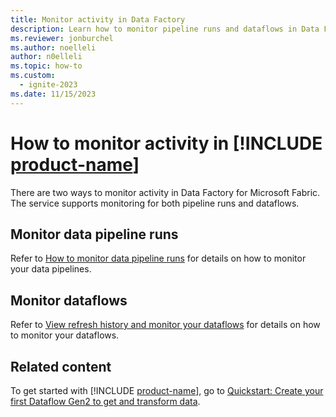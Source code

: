```yaml
---
title: Monitor activity in Data Factory
description: Learn how to monitor pipeline runs and dataflows in Data Factory for Microsoft Fabric.
ms.reviewer: jonburchel
ms.author: noelleli
author: n0elleli
ms.topic: how-to
ms.custom:
  - ignite-2023
ms.date: 11/15/2023
---
```


# How to monitor activity in [!INCLUDE [product-name](../includes/product-name.md)]

There are two ways to monitor activity in Data Factory for Microsoft Fabric. The service supports monitoring for both pipeline runs and dataflows.

## Monitor data pipeline runs

Refer to [How to monitor data pipeline runs](monitor-pipeline-runs.md) for details on how to monitor your data pipelines.

## Monitor dataflows

Refer to [View refresh history and monitor your dataflows](dataflows-gen2-monitor.md) for details on how to monitor your dataflows.

## Related content

To get started with [!INCLUDE [product-name](../includes/product-name.md)], go to [Quickstart: Create your first Dataflow Gen2 to get and transform data](create-first-dataflow-gen2.md).
